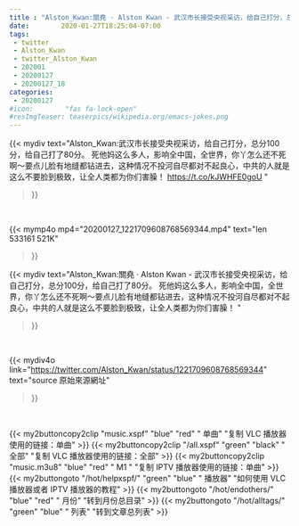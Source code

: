 ```yaml
---
title : "Alston_Kwan:關堯 · Alston Kwan - 武汉市长接受央视采访，给自己打分，总分100分，给自己打了80分。  死他妈这么多人，影响全中国，全世界，你丫怎么还不死啊～要点儿脸有地缝都钻进去，这种情况不投河自尽都对不起良心，中共的人就是这么不要脸到极致，让全人类都为你们害臊！ "
date:        2020-01-27T18:25:04-07:00
tags:
 - twitter
 - Alston_Kwan
 - twitter_Alston_Kwan
 - 202001
 - 20200127
 - 20200127_18
categories:
 - 20200127
#icon:        "fas fa-lock-open"
#resImgTeaser: teaserpics/wikipedia.org/emacs-jokes.png
---
```


{{< mydiv text="Alston_Kwan:武汉市长接受央视采访，给自己打分，总分100分，给自己打了80分。  死他妈这么多人，影响全中国，全世界，你丫怎么还不死啊～要点儿脸有地缝都钻进去，这种情况不投河自尽都对不起良心，中共的人就是这么不要脸到极致，让全人类都为你们害臊！ https://t.co/kJWHFE0goU "
>}}
<br>


{{< mymp4o mp4="20200127_1221709608768569344.mp4"
text="len 533161    521K"
>}}


{{< mydiv text="Alston_Kwan:關堯 · Alston Kwan - 武汉市长接受央视采访，给自己打分，总分100分，给自己打了80分。  死他妈这么多人，影响全中国，全世界，你丫怎么还不死啊～要点儿脸有地缝都钻进去，这种情况不投河自尽都对不起良心，中共的人就是这么不要脸到极致，让全人类都为你们害臊！ "
>}}
<br>

{{< mydiv4o link="https://twitter.com/Alston_Kwan/status/1221709608768569344"
text="source 原始來源網址"
>}}


<br>

{{< my2buttoncopy2clip "music.xspf"        "blue"   "red"    " 单曲"  "复制 VLC 播放器使用的链接：单曲" >}} {{< my2buttoncopy2clip "/all.xspf"         "green"  "black"  " 全部"  "复制 VLC 播放器使用的链接：全部" >}} {{< my2buttoncopy2clip "music.m3u8"        "blue"   "red"    " M1 "    "复制 IPTV 播放器使用的链接：单曲" >}} {{< my2buttongoto      "/hot/helpxspf/"    "green"  "blue"   " 播放器" "如何使用 VLC 播放器或者 IPTV 播放器的教程" >}} {{< my2buttongoto      "/hot/endothers/"   "blue"   "red"    " 月份"   "转到月份总目录" >}} {{< my2buttongoto      "/hot/alltags/"     "green"  "blue"   " 列表"   "转到文章总列表" >}} 
